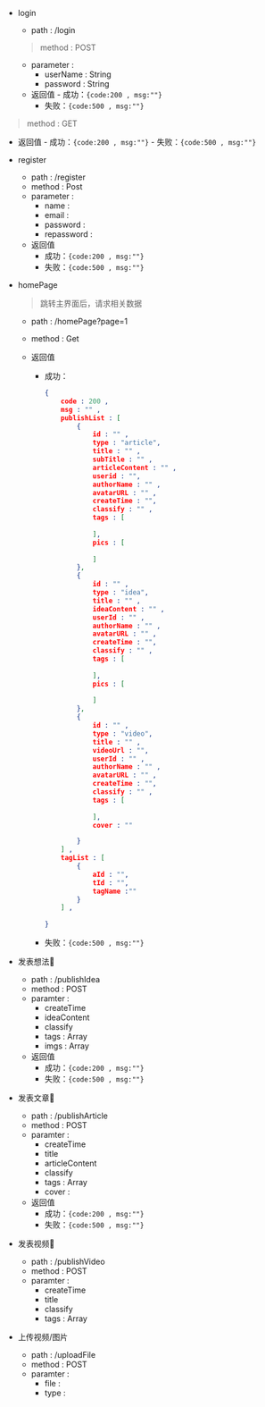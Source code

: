 - login
    - path : /login

    > method : POST

    - parameter : 
        - userName : String
        - password : String
    - 返回值
           - 成功：`{code:200 , msg:""}`
        - 失败：`{code:500 , msg:""}`
    
> method : GET
    
- 返回值
           - 成功：`{code:200 , msg:""}`
        - 失败：`{code:500 , msg:""}`
    
- register
    - path : /register
    - method : Post
    - parameter : 
        - name :
        - email : 
        - password :
        - repassword : 
    - 返回值
        - 成功：`{code:200 , msg:""}`
        - 失败：`{code:500 , msg:""}`
    
- homePage

    > 跳转主界面后，请求相关数据

    - path : /homePage?page=1

    - method : Get

    - 返回值

        - 成功：

            ```json
            {
                code : 200 ,
                msg : "" ,
                publishList : [
                    {
                        id : "" ,
                        type : "article",
                        title : "" ,
                        subTitle : "" ,
                        articleContent : "" ,
                        userid : "",
                        authorName : "" ,
                        avatarURL : "" ,
                        createTime : "",
                        classify : "" ,
                        tags : [
                            
                        ],
                        pics : [
                            
                        ]
                    },
                    {
                        id : "" ,
                        type : "idea",
                        title : "" ,
                        ideaContent : "" ,
                        userId : "" ,
                        authorName : "" ,
                        avatarURL : "" ,
                        createTime : "",
                        classify : "" ,
                        tags : [
                            
                        ],
                        pics : [
                            
                        ]
                    },
                    {
                        id : "" ,
                        type : "video",
                        title : "" ,
                        videoUrl : "",
                        userId : "" ,
                        authorName : "" ,
                        avatarURL : "" ,
                        createTime : "",
                        classify : "" ,
                        tags : [
                            
                        ],
                        cover : "" 
            
                    }
                ] ,
                tagList : [
                    {
                        aId : "",
                        tId : "",
                        tagName :""
                    }
                ] ,
                
            }
            ```
            
        - 失败：`{code:500 , msg:""}`
    
- 发表想法:thinking:

    - path : /publishIdea
    - method : POST
    - paramter : 
        - createTime 
        - ideaContent
        - classify
        - tags : Array
        - imgs : Array
    - 返回值
        - 成功：`{code:200 , msg:""}`
        - 失败：`{code:500 , msg:""}`
    
- 发表文章:blue_book:

    - path : /publishArticle
    - method : POST
    - paramter :
        - createTime     
        - title 
        - articleContent      
        - classify
        - tags : Array
        - cover : 
    - 返回值
        - 成功：`{code:200 , msg:""}`
        - 失败：`{code:500 , msg:""}`
    
- 发表视频:movie_camera:

    - path : /publishVideo
    - method : POST
    - paramter :
        - createTime     
        - title 
        - classify
        - tags : Array

- 上传视频​/图片​
    - path :  /uploadFile
    - method : POST
    - paramter : 
        - file : 
        - type :